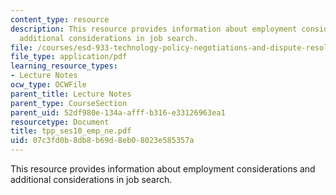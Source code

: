```yaml
---
content_type: resource
description: This resource provides information about employment considerations and
  additional considerations in job search.
file: /courses/esd-933-technology-policy-negotiations-and-dispute-resolution-spring-2005/07c3fd0b8db8b69d8eb08023e585357a_tpp_ses10_emp_ne.pdf
file_type: application/pdf
learning_resource_types:
- Lecture Notes
ocw_type: OCWFile
parent_title: Lecture Notes
parent_type: CourseSection
parent_uid: 52df980e-134a-afff-b316-e33126963ea1
resourcetype: Document
title: tpp_ses10_emp_ne.pdf
uid: 07c3fd0b-8db8-b69d-8eb0-8023e585357a
---
```

This resource provides information about employment considerations and additional considerations in job search.

